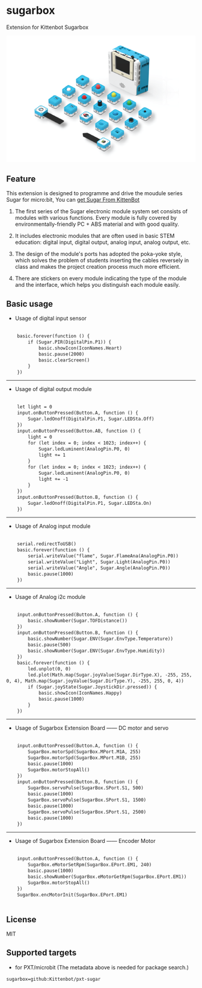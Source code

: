 # sugarbox

Extension for Kittenbot Sugarbox

![](sugar.png)


## Feature

This extension is designed to programme and drive the moudule series Sugar for micro:bit, You can [get Sugar From KittenBot](https://www.kittenbot.cc/)


1. The first series of the Sugar electronic module system set consists of modules with various functions. Every module is fully covered by environmentally-friendly PC + ABS material and with good quality. 

2. It includes electronic modules that are often used in basic STEM education: digital input, digital output, analog input, analog output, etc.

3. The design of the module's ports has adopted the poka-yoke style, which solves the problem of students inserting the cables reversely in class and makes the project creation process much more efficient.

4. There are stickers on every module indicating the type of the module and the interface, which helps you distinguish each module easily.


## Basic usage

* Usage of digital input sensor

```blocks

    basic.forever(function () {
        if (Sugar.PIR(DigitalPin.P1)) {
            basic.showIcon(IconNames.Heart)
            basic.pause(2000)
            basic.clearScreen()
        }
    }) 

```

---

* Usage of digital output module

```blocks

    let light = 0
    input.onButtonPressed(Button.A, function () {
        Sugar.ledOnoff(DigitalPin.P1, Sugar.LEDSta.Off)
    })
    input.onButtonPressed(Button.AB, function () {
        light = 0
        for (let index = 0; index < 1023; index++) {
            Sugar.ledLuminent(AnalogPin.P0, 0)
            light += 1
        }
        for (let index = 0; index < 1023; index++) {
            Sugar.ledLuminent(AnalogPin.P0, 0)
            light += -1
        }
    })
    input.onButtonPressed(Button.B, function () {
        Sugar.ledOnoff(DigitalPin.P1, Sugar.LEDSta.On)
    })

```

---

* Usage of Analog input module

```blocks

    serial.redirectToUSB()
    basic.forever(function () {
        serial.writeValue("flame", Sugar.FlameAna(AnalogPin.P0))
        serial.writeValue("Light", Sugar.Light(AnalogPin.P0))
        serial.writeValue("Angle", Sugar.Angle(AnalogPin.P0))
        basic.pause(1000)
    })

```

---

* Usage of Analog i2c module

```blocks

    input.onButtonPressed(Button.A, function () {
        basic.showNumber(Sugar.TOFDistance())
    })
    input.onButtonPressed(Button.B, function () {
        basic.showNumber(Sugar.ENV(Sugar.EnvType.Temperature))
        basic.pause(500)
        basic.showNumber(Sugar.ENV(Sugar.EnvType.Humidity))
    })
    basic.forever(function () {
        led.unplot(0, 0)
        led.plot(Math.map(Sugar.joyValue(Sugar.DirType.X), -255, 255, 0, 4), Math.map(Sugar.joyValue(Sugar.DirType.Y), -255, 255, 0, 4))
        if (Sugar.joyState(Sugar.JoystickDir.pressed)) {
            basic.showIcon(IconNames.Happy)
            basic.pause(1000)
        }
    })

```

---

* Usage of Sugarbox Extension Board —— DC motor and servo

```blocks

    input.onButtonPressed(Button.A, function () {
        SugarBox.motorSpd(SugarBox.MPort.M1A, 255)
        SugarBox.motorSpd(SugarBox.MPort.M1B, 255)
        basic.pause(1000)
        SugarBox.motorStopAll()
    })
    input.onButtonPressed(Button.B, function () {
        SugarBox.servoPulse(SugarBox.SPort.S1, 500)
        basic.pause(1000)
        SugarBox.servoPulse(SugarBox.SPort.S1, 1500)
        basic.pause(1000)
        SugarBox.servoPulse(SugarBox.SPort.S1, 2500)
        basic.pause(1000)
    })

```

---

* Usage of Sugarbox Extension Board —— Encoder Motor

```blocks

    input.onButtonPressed(Button.A, function () {
        SugarBox.eMotorSetRpm(SugarBox.EPort.EM1, 240)
        basic.pause(1000)
        basic.showNumber(SugarBox.eMotorGetRpm(SugarBox.EPort.EM1))
        SugarBox.motorStopAll()
    })
    SugarBox.encMotorInit(SugarBox.EPort.EM1)


```


## License

MIT


## Supported targets

* for PXT/microbit
(The metadata above is needed for package search.)

```package
sugarbox=github:Kittenbot/pxt-sugar
```